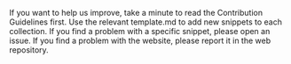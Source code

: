 If you want to help us improve, take a minute to read the Contribution Guidelines first.
Use the relevant template.md to add new snippets to each collection.
If you find a problem with a specific snippet, please open an issue.
If you find a problem with the website, please report it in the web repository.

